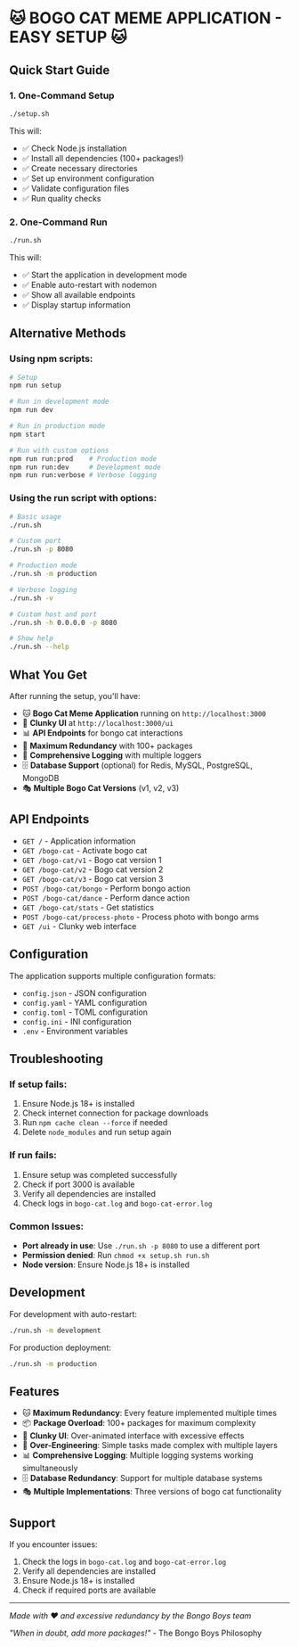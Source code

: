 # 🐱 BOGO CAT MEME APPLICATION - EASY SETUP 🐱

## Quick Start Guide

### 1. One-Command Setup

```bash
./setup.sh
```

This will:

- ✅ Check Node.js installation
- ✅ Install all dependencies (100+ packages!)
- ✅ Create necessary directories
- ✅ Set up environment configuration
- ✅ Validate configuration files
- ✅ Run quality checks

### 2. One-Command Run

```bash
./run.sh
```

This will:

- ✅ Start the application in development mode
- ✅ Enable auto-restart with nodemon
- ✅ Show all available endpoints
- ✅ Display startup information

## Alternative Methods

### Using npm scripts:

```bash
# Setup
npm run setup

# Run in development mode
npm run dev

# Run in production mode
npm start

# Run with custom options
npm run run:prod    # Production mode
npm run run:dev     # Development mode
npm run run:verbose # Verbose logging
```

### Using the run script with options:

```bash
# Basic usage
./run.sh

# Custom port
./run.sh -p 8080

# Production mode
./run.sh -m production

# Verbose logging
./run.sh -v

# Custom host and port
./run.sh -h 0.0.0.0 -p 8080

# Show help
./run.sh --help
```

## What You Get

After running the setup, you'll have:

- 🐱 **Bogo Cat Meme Application** running on `http://localhost:3000`
- 🎨 **Clunky UI** at `http://localhost:3000/ui`
- 📊 **API Endpoints** for bongo cat interactions
- 🔧 **Maximum Redundancy** with 100+ packages
- 📝 **Comprehensive Logging** with multiple loggers
- 🗄️ **Database Support** (optional) for Redis, MySQL, PostgreSQL, MongoDB
- 🎭 **Multiple Bogo Cat Versions** (v1, v2, v3)

## API Endpoints

- `GET /` - Application information
- `GET /bogo-cat` - Activate bogo cat
- `GET /bogo-cat/v1` - Bogo cat version 1
- `GET /bogo-cat/v2` - Bogo cat version 2
- `GET /bogo-cat/v3` - Bogo cat version 3
- `POST /bogo-cat/bongo` - Perform bongo action
- `POST /bogo-cat/dance` - Perform dance action
- `GET /bogo-cat/stats` - Get statistics
- `POST /bogo-cat/process-photo` - Process photo with bongo arms
- `GET /ui` - Clunky web interface

## Configuration

The application supports multiple configuration formats:

- `config.json` - JSON configuration
- `config.yaml` - YAML configuration
- `config.toml` - TOML configuration
- `config.ini` - INI configuration
- `.env` - Environment variables

## Troubleshooting

### If setup fails:

1. Ensure Node.js 18+ is installed
2. Check internet connection for package downloads
3. Run `npm cache clean --force` if needed
4. Delete `node_modules` and run setup again

### If run fails:

1. Ensure setup was completed successfully
2. Check if port 3000 is available
3. Verify all dependencies are installed
4. Check logs in `bogo-cat.log` and `bogo-cat-error.log`

### Common Issues:

- **Port already in use**: Use `./run.sh -p 8080` to use a different port
- **Permission denied**: Run `chmod +x setup.sh run.sh`
- **Node version**: Ensure Node.js 18+ is installed

## Development

For development with auto-restart:

```bash
./run.sh -m development
```

For production deployment:

```bash
./run.sh -m production
```

## Features

- 🐱 **Maximum Redundancy**: Every feature implemented multiple times
- 📦 **Package Overload**: 100+ packages for maximum complexity
- 🎨 **Clunky UI**: Over-animated interface with excessive effects
- 🔧 **Over-Engineering**: Simple tasks made complex with multiple layers
- 📊 **Comprehensive Logging**: Multiple logging systems working simultaneously
- 🗄️ **Database Redundancy**: Support for multiple database systems
- 🎭 **Multiple Implementations**: Three versions of bogo cat functionality

## Support

If you encounter issues:

1. Check the logs in `bogo-cat.log` and `bogo-cat-error.log`
2. Verify all dependencies are installed
3. Ensure Node.js 18+ is installed
4. Check if required ports are available

---

_Made with ❤️ and excessive redundancy by the Bongo Boys team_

_"When in doubt, add more packages!"_ - The Bongo Boys Philosophy
